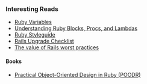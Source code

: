 ### Interesting Reads

- [Ruby Variables][1]
- [Understanding Ruby Blocks, Procs, and Lambdas][2]
- [Ruby Styleguide][3]
- [Rails Upgrade Checklist][5]
- [The value of Rails worst practices][6]

#### Books

- [Practical Object-Oriented Design in Ruby (POODR)][4]

[1]: http://www.tutorialspoint.com/ruby/ruby_variables.htm
[2]: http://www.reactive.io/tips/2008/12/21/understanding-ruby-blocks-procs-and-lambdas/
[3]: https://github.com/styleguide/ruby
[4]: http://www.poodr.com/
[5]: http://www.rails-upgrade-checklist.com/
[6]: http://dmcca.be/2014/02/02/the-value-of-rails-worst-practices.html
